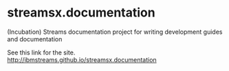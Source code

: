 # streamsx.documentation
(Incubation)  Streams documentation project for writing development guides and documentation

See this link for the site.
http://ibmstreams.github.io/streamsx.documentation  
